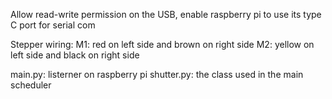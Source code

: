 Allow read-write permission on the USB, enable raspberry pi to use its type C port for serial com

Stepper wiring:
M1: red on left side and brown on right side
M2: yellow on left side and black on right side

main.py: listerner on raspberry pi
shutter.py: the class used in the main scheduler

